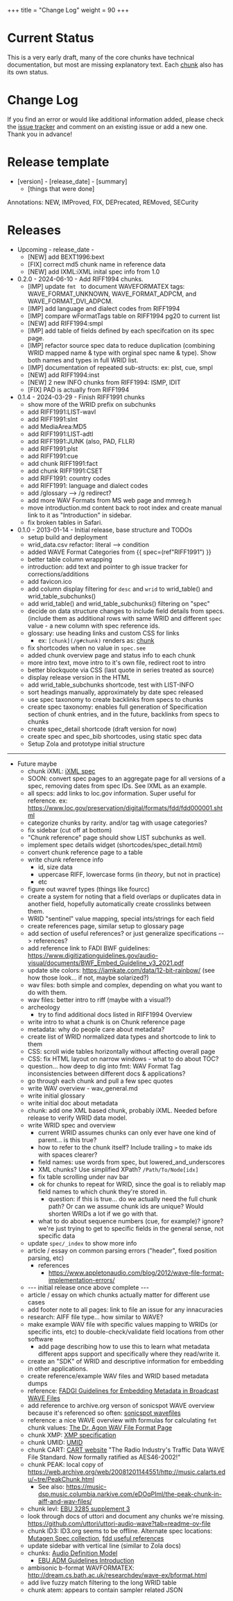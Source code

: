 +++
title = "Change Log"
weight = 90
+++

# Current Status

This is a very early draft, many of the core chunks have technical documentation, but most are missing explanatory text.  Each [chunk](@/chunk/_index.md) also has its own status. 

# Change Log

If you find an error or would like additional information added, please check the [issue tracker](https://github.com/briandorsey/wavref/issues) and comment on an existing issue or add a new one. Thank you in advance! 

# Release template

* [version] - [release_date] - [summary]
	* [things that were done]

Annotations: NEW, IMProved, FIX, DEPrecated, REMoved, SECurity

# Releases

* Upcoming - release_date - 
    * [NEW] add BEXT1996:bext 
    * [FIX] correct md5 chunk name in reference data
    * [NEW] add IXML:iXML inital spec info from 1.0
* 0.2.0 - 2024-06-10 - Add RIFF1994 chunks.
    * [IMP] update `fmt ` to document WAVEFORMATEX tags: WAVE_FORMAT_UNKNOWN, WAVE_FORMAT_ADPCM, and WAVE_FORMAT_DVI_ADPCM.
    * [IMP] add language and dialect codes from RIFF1994
    * [IMP] compare wFormatTags table on RIFF1994 pg20 to current list
    * [NEW] add RIFF1994:smpl
    * [IMP] add table of fields defined by each specifcation on its spec page.
    * [IMP] refactor source spec data to reduce duplication (combining WRID mapped name & type with orginal spec name & type). Show both names and types in full WRID list. 
    * [IMP] documentation of repeated sub-structs: ex: plst, cue, smpl
    * [NEW] add RIFF1994:inst
    * [NEW] 2 new INFO chunks from RIFF1994: ISMP, IDIT
    * [FIX] PAD is actually from RIFF1994
* 0.1.4 - 2024-03-29 - Finish RIFF1991 chunks
    * show more of the WRID prefix on subchunks
    * add RIFF1991:LIST-wavl
    * add RIFF1991:slnt
    * add MediaArea:MD5
    * add RIFF1991:LIST-adtl
    * add RIFF1991:JUNK (also, PAD, FLLR)
    * add RIFF1991:plst
    * add RIFF1991:cue
    * add chunk RIFF1991:fact
    * add chunk RIFF1991:CSET
    * add RIFF1991: country codes
    * add RIFF1991: language and dialect codes
    * add /glossary --> /g redirect?
    * add more WAV Formats from MS web page and mmreg.h
    * move introduction.md content back to root index and create manual link to it as "Introduction" in sidebar. 
    * fix broken tables in Safari. 
* 0.1.0 - 2013-01-14 - Initial release, base structure and TODOs
    * setup build and deployment
    * wrid_data.csv refactor: literal --> condition
    * added WAVE Format Categories from {{ spec=(ref"RIFF1991") }}
    * better table column wrapping
    * introduction: add text and pointer to gh issue tracker for corrections/additions
    * add favicon.ico
    * add column display filtering for `desc` and `wrid` to wrid_table() and wrid_table_subchunks()
    * add wrid_table() and wrid_table_subchunks() filtering on "spec" 
    * decide on data structure changes to include field details from specs. (include them as additional rows with same WRID and different `spec` value - a new column with spec reference ids. 
    * glossary: use heading links and custom CSS for links 
        * ex: `[chunk](/g#chunk)` renders as: [chunk](/g#chunk)
    * fix shortcodes when no value in `spec.see`
    * added chunk overview page and status info to each chunk
    * more intro text, move intro to it's own file, redirect root to intro
    * better blockquote via CSS (last quote in series treated as source)
    * display release version in the HTML
    * add wrid_table_subchunks shortcode, test with LIST-INFO 
    * sort headings manually, approximately by date spec released
    * use spec taxonomy to create backlinks from specs to chunks
    * create spec taxonomy: enables full generation of Specification section of chunk entries, and in the future, backlinks from specs to chunks
    * create spec_detail shortcode (draft version for now)
    * create spec and spec_bib shortcodes, using static spec data
    * Setup Zola and prototype initial structure

---- 

* Future maybe
    * chunk iXML: [iXML spec](http://www.gallery.co.uk/ixml/)
    * SOON: convert spec pages to an aggregate page for all versions of a spec, removing dates from spec IDs. See IXML as an example. 
    * all specs: add links to loc.gov information. Super useful for reference. ex: https://www.loc.gov/preservation/digital/formats/fdd/fdd000001.shtml
    * categorize chunks by rarity. and/or tag with usage categories?
    * fix sidebar (cut off at bottom)
    * "Chunk reference" page should show LIST subchunks as well. 
    * implement spec details widget (shortcodes/spec_detail.html)
    * convert chunk reference page to a table
    * write chunk reference info
        * id, size data
        * uppercase RIFF, lowercase forms (in *theory*, but not in practice)
        * etc
    * figure out wavref types (things like fourcc)
    * create a system for noting that a field overlaps or duplicates data in another field, hopefully automatically create crosslinks between them.
    * WRID "sentinel" value mapping, special ints/strings for each field
    * create references page, similar setup to glossary page
    * add section of useful references? or just generalize specifications --> references? 
    * add reference link to FADI BWF guidelines: https://www.digitizationguidelines.gov/audio-visual/documents/BWF_Embed_Guideline_v3_2021.pdf
    * update site colors: https://iamkate.com/data/12-bit-rainbow/ (see how those look... if not, maybe solarized?)
    * wav files: both simple and complex, depending on what you want to do with them. 
    * wav files: better intro to riff (maybe with a visual?)
    * archeology
        * try to find additional docs listed in RIFF1994 Overview
    * write intro to what a chunk is on Chunk reference page
    * metadata: why do people care about metadata?
    * create list of WRID normalized data types and shortcode to link to them
    * CSS: scroll wide tables horizontally without affecting overall page
    * CSS: fix HTML layout on narrow windows - what to do about TOC? 
    * question... how deep to dig into fmt: WAV Format Tag inconsistencies between different docs & applications? 
    * go through each chunk and pull a few spec quotes
    * write WAV overview - wav_general.md
    * write initial glossary
    * write initial doc about metadata
    * chunk: add one XML based chunk, probably iXML. Needed before release to verify WRID data model. 
    * write WRID spec and overview
        * current WRID assumes chunks can only ever have one kind of parent... is this true?
        * how to refer to the chunk itself? Include trailing `>` to make ids with spaces clearer? 
        * field names: use words from spec, but lowered_and_underscores
        * XML chunks? Use simplified XPath? `/Path/To/Node[idx]`
        * fix table scrolling under nav bar
        * ok for chunks to repeat for WRID, since the goal is to reliably map field names to which chunk they're stored in. 
            * question: if this is true... do we actually need the full chunk path? Or can we assume chunk ids are unique? Would shorten WRIDs a lot if we go with that.
        * what to do about sequence numbers (cue, for example)? ignore? we're just trying to get to specific fields in the general sense, not specific data
    * update `spec/_index` to show more info
    * article / essay on common parsing errors ("header", fixed position parsing, etc)
        * references
            * https://www.appletonaudio.com/blog/2012/wave-file-format-implementation-errors/
    * --- initial release once above complete ---
    * article / essay on which chunks actually matter for different use cases
    * add footer note to all pages: link to file an issue for any innacuracies
    * research: AIFF file type... how similar to WAVE? 
    * make example WAV file with specific values mapping to WRIDs (or specific ints, etc) to double-check/validate field locations from other software
        * add page describing how to use this to learn what metadata different apps support and specifically where they read/write it.
    * create an "SDK" of WRID and descriptive information for embedding in other applications.
    * create reference/example WAV files and WRID based metadata dumps
    * reference: [FADGI Guidelines for Embedding Metadata in
Broadcast WAVE Files](https://www.digitizationguidelines.gov/audio-visual/documents/BWF_Embed_Guideline_v3_2021.pdf)
    * add reference to archive.org verson of sonicspot WAVE overview because it's referenced so often: [sonicspot wavefiles](https://web.archive.org/web/20141226210234/http://www.sonicspot.com/guide/wavefiles.html)
    * reference: a nice WAVE overview with formulas for calculating `fmt` chunk values: [The Dr. Agon WAV File Format Page](http://www.dragonwins.com/domains/getteched/wav/index.htm)
    * chunk XMP: [XMP specification](https://www.adobe.com/devnet/xmp.html)
    * chunk UMID: [UMID](https://en.wikipedia.org/wiki/Unique_Material_Identifier)
    * chunk CART: [CART website](http://www.cartchunk.org/) "The Radio Industry's Traffic Data WAVE File Standard. Now formally ratified as AES46-2002!"
    * chunk PEAK: local copy of https://web.archive.org/web/20081201144551/http://music.calarts.edu/~tre/PeakChunk.html
        * See also: https://music-dsp.music.columbia.narkive.com/eDOqPIml/the-peak-chunk-in-aiff-and-wav-files/
    * chunk levl: [EBU 3285 supplement 3](https://tech.ebu.ch/docs/tech/tech3285s3.pdf)
    * look through docs of uttori and document any chunks we're missing. https://github.com/uttori/uttori-audio-wave?tab=readme-ov-file
    * chunk ID3: ID3.org seems to be offline. Alternate spec locations: [Mutagen Spec collection](https://mutagen-specs.readthedocs.io/en/latest/), [fdd useful references](https://www.loc.gov/preservation/digital/formats/fdd/fdd000106.shtml#useful)
    * update sidebar with vertical line (similar to Zola docs)
    * chunks: [Audio Definition Model](https://www.bbc.co.uk/rd/publications/audio-definition-model-software)
        * [EBU ADM Guidelines Introduction](https://adm.ebu.io/index.html)
    * ambisonic b-format WAVFORMATEX: http://dream.cs.bath.ac.uk/researchdev/wave-ex/bformat.html
    * add live fuzzy match filtering to the long WRID table
    * chunk atem: appears to contain sampler related JSON
